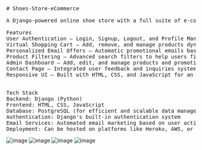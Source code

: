 <pre>
# Shoes-Store-eCommerce

A Django-powered online shoe store with a full suite of e-commerce features, including user authentication, dynamic product filtering, a virtual shopping cart, and automated promotional emails.

Features
User Authentication – Login, Signup, Logout, and Profile Management
Virtual Shopping Cart – Add, remove, and manage products dynamically
Personalized Email Offers – Automatic promotional emails based on recently viewed products
Product Filtering – Advanced search filters to help users find the perfect shoes
Admin Dashboard – Add, edit, and manage products and promotions (admin-only access)
Contact Page – Integrated user feedback and inquiries system
Responsive UI – Built with HTML, CSS, and JavaScript for an interactive experience


Tech Stack
Backend: Django (Python)
Frontend: HTML, CSS, JavaScript
Database: PostgreSQL (for efficient and scalable data management)
Authentication: Django's built-in authentication system
Email Services: Automated email marketing based on user activity
Deployment: Can be hosted on platforms like Heroku, AWS, or DigitalOcean
</pre>


![image](https://github.com/user-attachments/assets/b52eecc2-6244-4e0b-8a71-a14d39d34953)
![image](https://github.com/user-attachments/assets/6cdc80d6-1c91-44b4-8989-6bc7044c4baf)
![image](https://github.com/user-attachments/assets/e9be6781-bc54-4321-b4fd-783fe5770843)
![image](https://github.com/user-attachments/assets/4019cc22-b0d1-45d8-aef8-a69c5373d45e)


